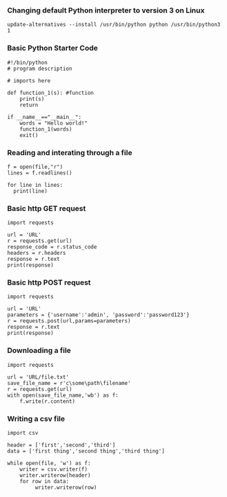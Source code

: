 ### Changing default Python interpreter to version 3 on Linux
```
update-alternatives --install /usr/bin/python python /usr/bin/python3 1
```


### Basic Python Starter Code
```
#!/bin/python
# program description

# imports here

def function_1(s): #function
    print(s)
    return  

if __name__=="__main__":
    words = "Hello world!"
    function_1(words)
    exit()
```


### Reading and interating through a file
```
f = open(file,"r")
lines = f.readlines()

for line in lines:
  print(line)
```


### Basic http GET request
```
import requests

url = 'URL'
r = requests.get(url)
response_code = r.status_code
headers = r.headers
response = r.text
print(response)
```


### Basic http POST request
```
import requests

url = 'URL'
parameters = {'username':'admin', 'password':'password123'}
r = requests.post(url,params=parameters)
response = r.text
print(response)
```


### Downloading a file
```
import requests

url = 'URL/file.txt'
save_file_name = r'c\some\path\filename'
r = requests.get(url)
with open(save_file_name,'wb') as f:
    f.write(r.content)
```

### Writing a csv file
```
import csv

header = ['first','second','third']
data = ['first thing','second thing','third thing']

while open(file, 'w') as f:
    writer = csv.writer(f)
    writer.writerow(header)
    for row in data:
         writer.writerow(row)      
```
